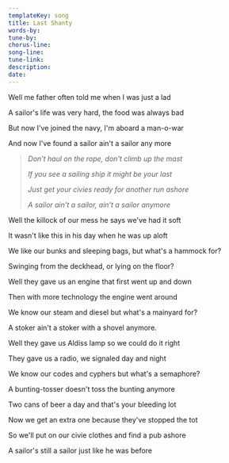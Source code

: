 ```yaml
---
templateKey: song
title: Last Shanty  
words-by:
tune-by:
chorus-line:
song-line:
tune-link:
description:
date:
---
```

Well me father often told me when I was just a lad

A sailor\'s life was very hard, the food was always bad

But now I\'ve joined the navy, I\'m aboard a man-o-war

And now I\'ve found a sailor ain\'t a sailor any more

> *Don\'t haul on the rope, don\'t climb up the mast*
>
> *If you see a sailing ship it might be your last*
>
> *Just get your civies ready for another run ashore*
>
> *A sailor ain\'t a sailor, ain\'t a sailor anymore*

Well the killock of our mess he says we\'ve had it soft

It wasn\'t like this in his day when he was up aloft

We like our bunks and sleeping bags, but what\'s a hammock for?

Swinging from the deckhead, or lying on the floor?

Well they gave us an engine that first went up and down

Then with more technology the engine went around

We know our steam and diesel but what\'s a mainyard for?

A stoker ain\'t a stoker with a shovel anymore.

Well they gave us Aldiss lamp so we could do it right

They gave us a radio, we signaled day and night

We know our codes and cyphers but what\'s a semaphore?

A bunting-tosser doesn\'t toss the bunting anymore

Two cans of beer a day and that\'s your bleeding lot

Now we get an extra one because they\'ve stopped the tot

So we\'ll put on our civie clothes and find a pub ashore

A sailor\'s still a sailor just like he was before
